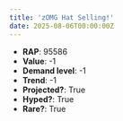 ```yaml
---
title: 'zOMG Hat Selling!'
date: 2025-08-06T00:00:00Z
---
```

- **RAP**: 95586
- **Value**: -1
- **Demand level**: -1
- **Trend**: -1
- **Projected?**: True
- **Hyped?**: True
- **Rare?**: True
